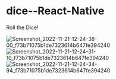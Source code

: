# dice--React-Native

Roll the Dice!

![Screenshot_2022-11-21-12-24-38-00_f73b71075b1de7323614b647fe394240](https://user-images.githubusercontent.com/47778933/203014318-69d36b4a-fe8e-4c25-a399-8e3c2b817fd2.jpg)
![Screenshot_2022-11-21-12-24-31-10_f73b71075b1de7323614b647fe394240](https://user-images.githubusercontent.com/47778933/203014321-7b157d89-dfa2-44ea-8b20-22fc773754f7.jpg)
![Screenshot_2022-11-21-12-24-34-94_f73b71075b1de7323614b647fe394240](https://user-images.githubusercontent.com/47778933/203014322-051cce6e-772a-4b44-bf65-65186632fd41.jpg)

